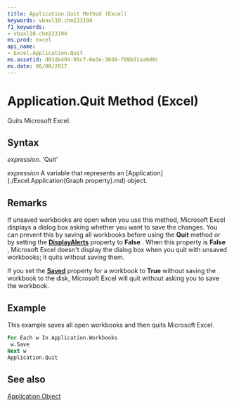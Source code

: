 ```yaml
---
title: Application.Quit Method (Excel)
keywords: vbaxl10.chm133194
f1_keywords:
- vbaxl10.chm133194
ms.prod: excel
api_name:
- Excel.Application.Quit
ms.assetid: d01de494-95c7-6e3e-3049-f89b31aa9d0c
ms.date: 06/08/2017
---
```



# Application.Quit Method (Excel)

Quits Microsoft Excel.


## Syntax

 _expression_. 'Quit'

 _expression_ A variable that represents an [Application](./Excel.Application(Graph property).md) object.


## Remarks

If unsaved workbooks are open when you use this method, Microsoft Excel displays a dialog box asking whether you want to save the changes. You can prevent this by saving all workbooks before using the  **Quit** method or by setting the **[DisplayAlerts](Excel.Application.DisplayAlerts.md)** property to **False** . When this property is **False** , Microsoft Excel doesn't display the dialog box when you quit with unsaved workbooks; it quits without saving them.

If you set the  **[Saved](Excel.Workbook.Saved.md)** property for a workbook to **True** without saving the workbook to the disk, Microsoft Excel will quit without asking you to save the workbook.


## Example

This example saves all open workbooks and then quits Microsoft Excel.


```vb
For Each w In Application.Workbooks 
 w.Save 
Next w 
Application.Quit
```


## See also


[Application Object](Excel.Application(objec).md)

